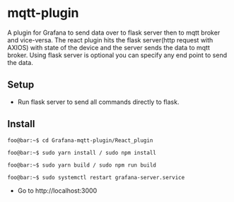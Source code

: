 # mqtt-plugin
A plugin for Grafana to send data over to flask server then to mqtt broker and vice-versa.
The react plugin hits the flask server(http request with AXIOS) with state of the device and the server sends the data to mqtt broker. Using flask server is optional you can specify any end point to send the data.

## Setup
- Run flask server to send all commands directly to flask.


## Install

```console
foo@bar:~$ cd Grafana-mqtt-plugin/React_plugin
```
```console
foo@bar:~$ sudo yarn install / sudo npm install
```
```console
foo@bar:~$ sudo yarn build / sudo npm run build
 ```
```console
foo@bar:~$ sudo systemctl restart grafana-server.service
```
- Go to http://localhost:3000

